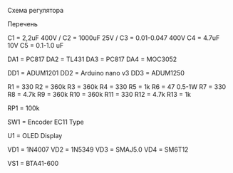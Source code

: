 Схема регулятора

Перечень  
 
C1	= 2,2uF 400V / 
C2	= 1000uF 25V / 
C3	= 0.01-0.047 400V
C4	= 4.7uF 10V
C5	= 0.1-1.0 uF
 
DA1	= PC817
DA2	= TL431
DA3	= PC817
DA4	= MOC3052
 
DD1	= ADUM1201
DD2	= Arduino nano v3
DD3	= ADUM1250
 
R1	= 330
R2	= 360k
R3	= 360k
R4	= 330
R5	= 1k
R6	= 47 0.5-1W
R7	= 330
R8	= 4.7k
R9	= 360k
R10	= 360k
R11	= 330
R12	= 4.7k
R13	= 1k
 
RP1	= 100k
 
SW1	= Encoder EC11 Type
 
U1	= OLED Display
 
VD1	= 1N4007
VD2	= 1N5349
VD3	= SMAJ5.0
VD4	= SM6T12
 
VS1	= BTA41-600
